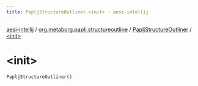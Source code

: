```yaml
---
title: PapljStructureOutliner.<init> - aesi-intellij
---
```


[aesi-intellij](../../index.html) / [org.metaborg.paplj.structureoutline](../index.html) / [PapljStructureOutliner](index.html) / [&lt;init&gt;](.)

# &lt;init&gt;

`PapljStructureOutliner()`